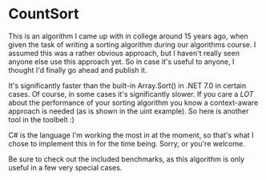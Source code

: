 # CountSort
 This is an algorithm I came up with in college around 15 years ago, when given the task of writing a sorting algorithm during our algorithms course. I assumed this was a rather obvious approach, but I haven't really seen anyone else use this approach yet. So in case it's useful to anyone, I thought I'd finally go ahead and publish it. 
 
 It's significantly faster than the built-in Array.Sort() in .NET 7.0 in certain cases. Of course, in some cases it's significantly slower. If you care a _LOT_ about the performance of your sorting algorithm you know a context-aware approach is needed (as is shown in the uint example). So here is another tool in the toolbelt :)

 C# is the language I'm working the most in at the moment, so that's what I chose to implement this in for the time being. Sorry, or you're welcome.

 Be sure to check out the included benchmarks, as this algorithm is only useful in a few very special cases.